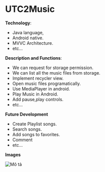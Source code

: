 # UTC2Music
 **Technology**: 
- Java language,
- Android native.
- MVVC Architecture.
- etc...

**Description and Functions**:
* We can request for storage permission.
* We can list all the music files from storage.
* Implement recycler view.
* Open music files programatically.
* Use MediaPlayer in android.
* Play Music in Android.
* Add pause,play controls. 
* etc...

**Future Development**
* Create Playlist songs.
* Search songs.
* Add songs to favorites.
* Comment
* etc...

**Images**

![Mô tả](![image](https://user-images.githubusercontent.com/57392339/225971806-acc54d61-b794-40e3-9fc0-67634887b130.png)
)
